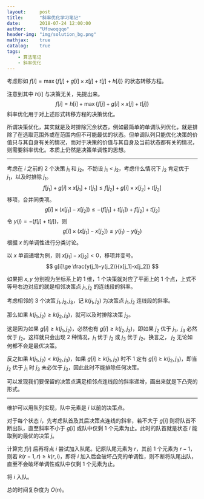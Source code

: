 ```yaml
---
layout:     post
title:      "斜率优化学习笔记"
date:       2018-07-24 12:00:00
author:     "Ufowoqqqo"
header-img: "img/solution_bg.png"
mathjax:    true
catalog:    true
tags:
    - 算法笔记
    - 斜率优化
---
```




考虑形如 $f[i]=\max\{f[j] + g[i]\times x[j] + t[j] + h[i]\}$ 的状态转移方程。

注意到其中 $h[i]$ 与决策无关，先提出来。
$$
f[i]=h[i] + \max\{f[j]+g[i]\times x[j]+t[j]\}
$$
斜率优化用于对上述形式转移方程的决策优化。

所谓决策优化，其实就是及时排除冗余状态，例如最简单的单调队列优化，就是排除了在选取范围外或在范围内但不可能最优的状态。但单调队列只能优化决策的价值只与其自身有关的情况，而对于决策的价值与其自身及当前状态都有关的情况，则需要斜率优化。本质上仍然是决策单调性的思想。

---

考虑在 $i$ 之前的 $2$ 个决策 $j_1$ 和 $j_2$。不妨设 $j_1<j_2$，考虑什么情况下 $j_2$ 肯定优于 $j_1$，以及时排除 $j_1$。
$$
f[j_1] + g[i] \times x[j_1] + t[j_1] \le f[j_2] + g[i] \times x[j_2] + t[j_2]
$$
移项，合并同类项。
$$
g[i]\times(x[j_1]-x[j_2])\le -(f[j_1]+t[j_1])+f[j_2]+t[j_2]
$$
令 $y(j)=-(f[j] + t[j])$，则
$$
g[i]\times (x[j_1]-x[j_2])\le y(j_1)-y(j_2)
$$
根据 $x$ 的单调性进行分类讨论。

以 $x$ 单调递增为例，则 $x[j_1]-x[j_2]<0$，移项并变号。
$$
g[i]\ge \frac{y(j_1)-y(j_2)}{x[j_1]-x[j_2]}
$$

如果把 $x, y$ 分别视为坐标系上的 $1$ 维，$1$ 个决策就对应了平面上的 $1$ 个点，上式不等号右边对应的就是相邻决策点 $j_1, j_2$ 的连线段的斜率。

考虑相邻的 $3$ 个决策 $j_1, j_2, j_3$，记 $k(j_1, j_2)$ 为决策点 $j_1, j_2$ 连线段的斜率。

那么如果 $k(j_1, j_2)\ge k(j_2, j_3)$，就可以及时排除决策 $j_2$。

这是因为如果 $g[i]\ge k(j_1, j_2)$，必然也有 $g[i]\ge k(j_2, j_3)$，即如果 $j_2$ 优于 $j_1$，$j_3$ 必然优于 $j_2$。这样就只会出现 $2$ 种情况，$j_1$ 优于 $j_2$ 或 $j_3$ 优于 $j_2$。换言之， $j_2$ 无论如何都不会是最优决策。

反之如果 $k(j_1, j_2) < k(j_2, j_3)$，如果 $g[i]\ge k(j_1, j_2)$ 时不 $1$ 定有 $g[i]\ge k(j_2, j_3)$，即当 $j_2$ 优于 $j_1$ 时 $j_3$ 未必优于 $j_3$，因此此时不能排除任何决策。

可以发现我们要保留的决策点满足相邻点连线段的斜率递增，画出来就是下凸壳的形式。

---

维护可以用队列实现，队中元素是 $i$ 以前的决策点。

对于每个状态 $i$，先考虑队首及其后决策点连线的斜率，若不大于 $g[i]$ 则将队首不断出队，直至斜率不小于 $g[i]$ 或队中仅剩 $1$ 个元素为止。此时的队首就是状态 $i$ 能取到的最优的决策 $j$。

计算完 $f[i]$ 后再将点 $i$ 尝试加入队尾。记原队尾元素为 $r$，其前 $1$ 个元素为 $r-1$，则若 $k(r-1, r)\ge k(r, i)$，即将 $i$ 加入后会破坏凸壳的单调性，则不断将队尾出队，直至不会破坏单调性或队中仅剩 $1$ 个元素为止。

将 $i$ 入队。

总的时间复杂度为 $O(n)$。